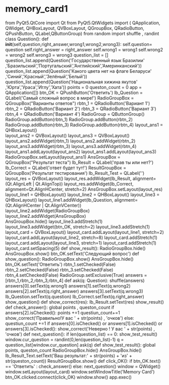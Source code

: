 # memory_card1
from PyQt5.QtCore import Qt
from PyQt5.QtWidgets import (
        QApplication, QWidget, 
        QHBoxLayout, QVBoxLayout, 
        QGroupBox, QRadioButton,  
        QPushButton, QLabel,QButtonGroup)
from random import shuffle , randint
class Question():
    def __init__(self,question,right_answer,wrong1,wrong2,wrong3):
        self.question= question
        self.right_answer = right_answer
        self.wrong1 = wrong1
        self.wrong2 = wrong2
        self.wrong3 = wrong3
question_list = []
question_list.append(Question('Государственный язык Бразилии' ,'Бразильский','Португальский','Английский','Америнканский'))
question_list.append(Question('Какого цвета нет на флаге Беларуси' ,'Синий','Красный','Зелёный','Белый'))
question_list.append(Question('Национальная хижина якутов' ,'Юрта','Ураса','Иглу','Хата'))
points = 0
queston_count = 0
app = QApplication([])
btn_OK = QPushButton('Ответить')
lb_Question = QLabel('Самый сложный вопрос в мире!')
RadioGroupBox = QGroupBox("Варианты ответов")
rbtn_1 = QRadioButton('Вариант 1')
rbtn_2 = QRadioButton('Вариант 2')
rbtn_3 = QRadioButton('Вариант 3')
rbtn_4 = QRadioButton('Вариант 4')
RadioGroup = QButtonGroup()
RadioGroup.addButton(rbtn_1)
RadioGroup.addButton(rbtn_2)
RadioGroup.addButton(rbtn_3)
RadioGroup.addButton(rbtn_4)
layout_ans1 = QHBoxLayout()   
layout_ans2 = QVBoxLayout()
layout_ans3 = QVBoxLayout()
layout_ans2.addWidget(rbtn_1)
layout_ans2.addWidget(rbtn_2)
layout_ans3.addWidget(rbtn_3) 
layout_ans3.addWidget(rbtn_4) 
layout_ans1.addLayout(layout_ans2)
layout_ans1.addLayout(layout_ans3)
RadioGroupBox.setLayout(layout_ans1)
AnsGroupBox = QGroupBox("Результат теста")
lb_Result = QLabel('прав ты или нет?') 
lb_Correct = QLabel('ответ будет тут!') 
ResultGroupBox = QGroupBox('Результат тестирования')
Ib_Result_Test = QLabel('')
layout_res = QVBoxLayout()
layout_res.addWidget(lb_Result, alignment=(Qt.AlignLeft | Qt.AlignTop))
layout_res.addWidget(lb_Correct, alignment=Qt.AlignHCenter, stretch=2)
AnsGroupBox.setLayout(layout_res)
layout_line1 = QHBoxLayout()
layout_line2 = QHBoxLayout()
layout_line3 = QHBoxLayout()
layout_line1.addWidget(lb_Question, alignment=(Qt.AlignHCenter | Qt.AlignVCenter))
layout_line2.addWidget(RadioGroupBox)   
layout_line2.addWidget(AnsGroupBox)  
AnsGroupBox.hide()
layout_line3.addStretch(1)
layout_line3.addWidget(btn_OK, stretch=2)
layout_line3.addStretch(1)
layout_card = QVBoxLayout()
layout_card.addLayout(layout_line1, stretch=2)
layout_card.addLayout(layout_line2, stretch=8)
layout_card.addStretch(1)
layout_card.addLayout(layout_line3, stretch=1)
layout_card.addStretch(1)
layout_card.setSpacing(5)
def  show_result():
    RadioGroupBox.hide()
    AnsGroupBox.show()
    btn_OK.setText('Следующий вопрос')
def show_question():
    RadioGroupBox.show()
    AnsGroupBox.hide()
    btn_OK.setText('Ответить')
    rbtn_1.setChecked(False)
    rbtn_2.setChecked(False)
    rbtn_3.setChecked(False)
    rbtn_4.setChecked(False)
    RadioGroup.setExclusive(True)
answers = [rbtn_1,rbtn_2,rbtn_3,rbtn_4]
def ask(q: Question):
    shuffle(answers)
    answers[0].setText(q.wrong1)
    answers[1].setText(q.wrong2)
    answers[2].setText(q.right_answer)
    answers[3].setText(q.wrong3)
    Ib_Question.setText(q.question)
    Ib_Correct.setText(q.right_answer)
    show_question()
def show_correct(res):
    Ib_Result.setText(res)
    show_result()
def check_answer():
    global points , queston_count
    if answers[2].isChecked():
        points +=1
        questiun_count+=1
        show_correct('Правильно!У вас ' + str(points) , 'очков')
    else:
        questiun_count +=1
        if answers[0].isChecked() or answers[1].isChecked() or answers[3].isChecked():
            show_correct('Неверно ! У вас ' + str(points) , 'очков')
def next_question():
    if len(question_list) == 0:
        show_test_result()
    window.cur_question = randint(0,len(question_list)-1)
    q = question_list[window.cur_question]
    ask(q)
def show_test_result():
    global points, queston_count
    RadioGroupBox.hide()
    AnsGroupBox.hide()
    Ib_Result_Text.setText('Ваш результат:' + str(points) + 'из' + str(queston_count))
    ResultGroupBox.show()
def click_OK():
    if btn_OK.text() == 'Ответить' :
        check_answer()
    else:
        next_question()
window = QWidget()
window.setLayout(layout_card)
window.setWindowTitle('Memory Card')
btn_OK.clicked.connect(click_OK)
window.show()
app.exec()
